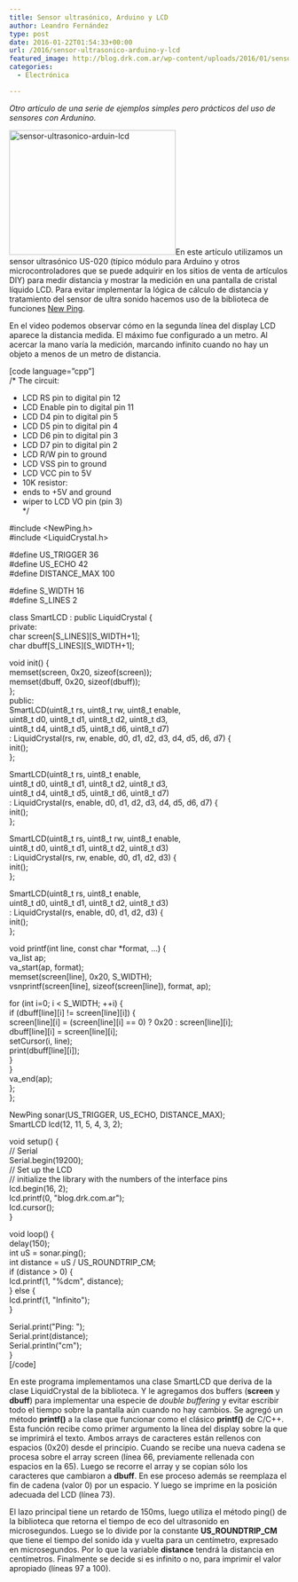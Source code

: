 ```yaml
---
title: Sensor ultrasónico, Arduino y LCD
author: Leandro Fernández
type: post
date: 2016-01-22T01:54:33+00:00
url: /2016/sensor-ultrasonico-arduino-y-lcd
featured_image: http://blog.drk.com.ar/wp-content/uploads/2016/01/sensor-ultrasonico-arduin-lcd-672x372.jpg
categories:
  - Electrónica

---
```

_Otro artículo de una serie de ejemplos simples pero prácticos del uso de sensores con Ardunino._

<a href="http://blog.drk.com.ar/wp-content/uploads/2016/01/sensor-ultrasonico-arduin-lcd.jpg" rel="attachment wp-att-2429"><img loading="lazy" class="alignleft size-medium wp-image-2429" src="http://blog.drk.com.ar/wp-content/uploads/2016/01/sensor-ultrasonico-arduin-lcd-300x225.jpg" alt="sensor-ultrasonico-arduin-lcd" width="300" height="225" srcset="https://blog.drk.com.ar/wp-content/uploads/2016/01/sensor-ultrasonico-arduin-lcd-300x225.jpg 300w, https://blog.drk.com.ar/wp-content/uploads/2016/01/sensor-ultrasonico-arduin-lcd-768x576.jpg 768w, https://blog.drk.com.ar/wp-content/uploads/2016/01/sensor-ultrasonico-arduin-lcd-1024x768.jpg 1024w, https://blog.drk.com.ar/wp-content/uploads/2016/01/sensor-ultrasonico-arduin-lcd.jpg 2048w" sizes="(max-width: 300px) 100vw, 300px" /></a>En este artículo utilizamos un sensor ultrasónico US-020 (típico módulo para Arduino y otros microcontroladores que se puede adquirir en los sitios de venta de artículos DIY) para medir distancia y mostrar la medición en una pantalla de cristal líquido LCD. Para evitar implementar la lógica de cálculo de distancia y tratamiento del sensor de ultra sonido hacemos uso de la biblioteca de funciones [New Ping][1].

<!--more-->

<span class="embed-youtube" style="text-align:center; display: block;"></span>

En el video podemos observar cómo en la segunda línea del display LCD aparece la distancia medida. El máximo fue configurado a un metro. Al acercar la mano varía la medición, marcando infinito cuando no hay un objeto a menos de un metro de distancia.

[code language=&#8221;cpp&#8221;]  
/* The circuit:  
* LCD RS pin to digital pin 12  
* LCD Enable pin to digital pin 11  
* LCD D4 pin to digital pin 5  
* LCD D5 pin to digital pin 4  
* LCD D6 pin to digital pin 3  
* LCD D7 pin to digital pin 2  
* LCD R/W pin to ground  
* LCD VSS pin to ground  
* LCD VCC pin to 5V  
* 10K resistor:  
* ends to +5V and ground  
* wiper to LCD VO pin (pin 3)  
*/

#include <NewPing.h>  
#include <LiquidCrystal.h>

#define US_TRIGGER 36  
#define US_ECHO 42  
#define DISTANCE_MAX 100

#define S_WIDTH 16  
#define S_LINES 2

class SmartLCD : public LiquidCrystal {  
private:  
char screen\[S\_LINES\]\[S\_WIDTH+1\];  
char dbuff\[S\_LINES\]\[S\_WIDTH+1\];

void init() {  
memset(screen, 0x20, sizeof(screen));  
memset(dbuff, 0x20, sizeof(dbuff));  
};  
public:  
SmartLCD(uint8\_t rs, uint8\_t rw, uint8_t enable,  
uint8\_t d0, uint8\_t d1, uint8\_t d2, uint8\_t d3,  
uint8\_t d4, uint8\_t d5, uint8\_t d6, uint8\_t d7)  
: LiquidCrystal(rs, rw, enable, d0, d1, d2, d3, d4, d5, d6, d7) {  
init();  
};

SmartLCD(uint8\_t rs, uint8\_t enable,  
uint8\_t d0, uint8\_t d1, uint8\_t d2, uint8\_t d3,  
uint8\_t d4, uint8\_t d5, uint8\_t d6, uint8\_t d7)  
: LiquidCrystal(rs, enable, d0, d1, d2, d3, d4, d5, d6, d7) {  
init();  
};

SmartLCD(uint8\_t rs, uint8\_t rw, uint8_t enable,  
uint8\_t d0, uint8\_t d1, uint8\_t d2, uint8\_t d3)  
: LiquidCrystal(rs, rw, enable, d0, d1, d2, d3) {  
init();  
};

SmartLCD(uint8\_t rs, uint8\_t enable,  
uint8\_t d0, uint8\_t d1, uint8\_t d2, uint8\_t d3)  
: LiquidCrystal(rs, enable, d0, d1, d2, d3) {  
init();  
};

void printf(int line, const char *format, &#8230;) {  
va_list ap;  
va_start(ap, format);  
memset(screen[line], 0x20, S_WIDTH);  
vsnprintf(screen[line], sizeof(screen[line]), format, ap);

for (int i=0; i < S_WIDTH; ++i) {  
if (dbuff\[line\]\[i\] != screen\[line\]\[i\]) {  
screen\[line\]\[i\] = (screen\[line\]\[i\] == 0) ? 0x20 : screen\[line\]\[i\];  
dbuff\[line\]\[i\] = screen\[line\]\[i\];  
setCursor(i, line);  
print(dbuff\[line\]\[i\]);  
}  
}  
va_end(ap);  
};  
};

NewPing sonar(US\_TRIGGER, US\_ECHO, DISTANCE_MAX);  
SmartLCD lcd(12, 11, 5, 4, 3, 2);

void setup() {  
// Serial  
Serial.begin(19200);  
// Set up the LCD  
// initialize the library with the numbers of the interface pins  
lcd.begin(16, 2);  
lcd.printf(0, "blog.drk.com.ar");  
lcd.cursor();  
}

void loop() {  
delay(150);  
int uS = sonar.ping();  
int distance = uS / US\_ROUNDTRIP\_CM;  
if (distance > 0) {  
lcd.printf(1, "%dcm", distance);  
} else {  
lcd.printf(1, "Infinito");  
}

Serial.print("Ping: ");  
Serial.print(distance);  
Serial.println("cm");  
}  
[/code]

En este programa implementamos una clase SmartLCD que deriva de la clase LiquidCrystal de la biblioteca. Y le agregamos dos buffers (**screen** y **dbuff**) para implementar una especie de _double buffering_ y evitar escribir todo el tiempo sobre la pantalla aún cuando no hay cambios. Se agregó un método **printf()** a la clase que funcionar como el clásico **printf()** de C/C++. Esta función recibe como primer argumento la línea del display sobre la que se imprimirá el texto. Ambos arrays de caracteres están rellenos con espacios (0x20) desde el principio. Cuando se recibe una nueva cadena se procesa sobre el array screen (línea 66, previamente rellenada con espacios en la 65). Luego se recorre el array y se copian sólo los caracteres que cambiaron a **dbuff**. En ese proceso además se reemplaza el fin de cadena (valor 0) por un espacio. Y luego se imprime en la posición adecuada del LCD (línea 73).

El lazo principal tiene un retardo de 150ms, luego utiliza el método ping() de la biblioteca que retorna el tiempo de eco del ultrasonido en microsegundos. Luego se lo divide por la constante **US\_ROUNDTRIP\_CM** que tiene el tiempo del sonido ida y vuelta para un centímetro, expresado en microsegundos. Por lo que la variable **distance** tendrá la distancia en centímetros. Finalmente se decide si es infinito o no, para imprimir el valor apropiado (líneas 97 a 100).

 [1]: http://playground.arduino.cc/Code/NewPing